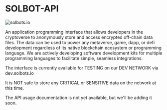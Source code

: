 # SOLBOT-API
![solbots.io](http://dev.solbots.io/assets/img/Crypto-Carl-1920x1080.jpg)

An application programming interface that allows developers in the cryptoverse to anonymously store and access encrypted off-chain data files. The data can be used to power any metaverse, game, dapp, or defi development regardless of its native blockchain ecosystem or programming language. We are actively developing software development kits for multiple programming languages to facilitate simple, seamless integrations.

The interface is currently available for TESTING on our DEV NETWORK via dev.solbots.io

It is NOT safe to store any CRITICAL or SENSITIVE data on the network at this time.

The API usage documentation is not yet available, but we'll be adding it soon.
